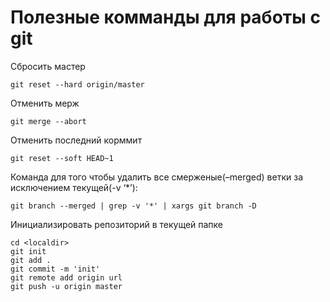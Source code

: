 # Полезные комманды для работы с git

Сбросить мастер

```
git reset --hard origin/master
```

Отменить мерж

```
git merge --abort
```

Отменить последний корммит

```
git reset --soft HEAD~1
```

Команда для того чтобы удалить все смерженые(–merged) ветки за исключением текущей(-v ‘*’):

```
git branch --merged | grep -v '*' | xargs git branch -D
```

Инициализировать репозиторий в текущей папке

```
cd <localdir>
git init
git add .
git commit -m 'init'
git remote add origin url
git push -u origin master
```